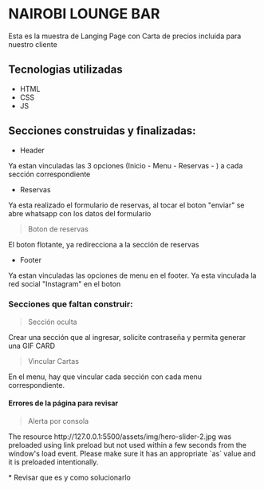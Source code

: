 # NAIROBI LOUNGE BAR
<p>
Esta es la muestra de Langing Page con Carta de precios incluida para nuestro cliente
<p>

## Tecnologias utilizadas
- HTML
- CSS
- JS

## Secciones construidas y finalizadas:
* Header
<p>
Ya estan vinculadas las 3 opciones (Inicio - Menu - Reservas - ) a cada sección correspondiente
<p>

* Reservas
<p>
Ya esta realizado el formulario de reservas, al tocar el boton "enviar" se abre whatsapp con los datos del formulario
<p>

> Boton de reservas
<p>
El boton flotante, ya redirecciona a la sección de reservas
<p>

* Footer
<p>
Ya estan vinculadas las opciones de menu en el footer. Ya esta vinculada la red social "Instagram" en el boton
<p>


### Secciones que faltan construir:
> Sección oculta
<p>
Crear una sección que al ingresar, solicite contraseña y permita generar una GIF CARD
<p>

> Vincular Cartas
<p>
En el menu, hay que vincular cada sección con cada menu correspondiente. 
<p>



#### Errores de la página para revisar
> Alerta por consola
<p>
The resource http://127.0.0.1:5500/assets/img/hero-slider-2.jpg was preloaded using link preload but not used within a few seconds from the window's load event. Please make sure it has an appropriate `as` value and it is preloaded intentionally.
<p>
* Revisar que es y como solucionarlo


